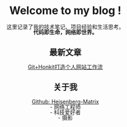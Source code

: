 <center><h1>Welcome to my blog !</h1></center>

<div style="text-align: center;line-height: 1;">
  这里记录了我的技术笔记、项目经验和生活思考。<br>
  <b>代码即生命，网络即世界。</b><br>
</div>



<center><h2>最新文章</h2></center>

<div style="text-align: center;line-height: 1;">
  <a href="geek/Honkit.html">Git+Honkit打造个人网站工作流</a><br>
</div>


<center><h2>关于我</h2></center>

<div style="text-align: center;line-height: 1;">
  <a href="https://github.com/Heisenberg-Matrix">Github: Heisenberg-Matrix</a><br>
</div>

<div style="text-align: center;line-height: 1;">
- 网络工程师<br>
- 科技爱好者<br>
- 摄影
</div>
